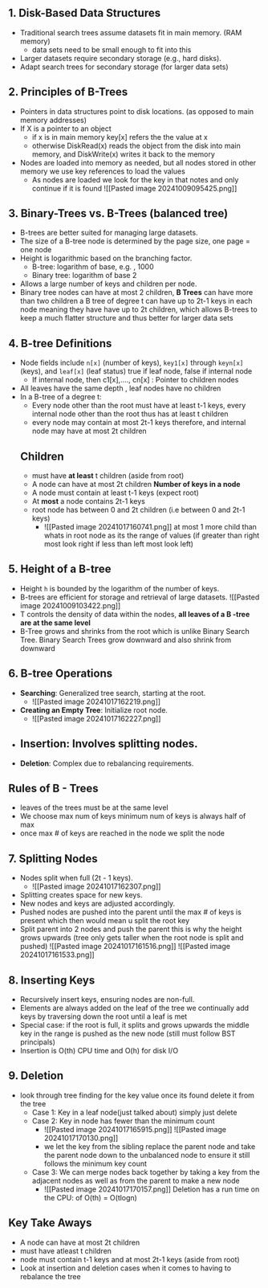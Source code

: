 ## 1. Disk-Based Data Structures
- Traditional search trees assume datasets fit in main memory. (RAM memory)
	- data sets need to be small enough to fit into this 
- Larger datasets require secondary storage (e.g., hard disks).
- Adapt search trees for secondary storage (for larger data sets)

## 2. Principles of B-Trees
- Pointers in data structures point to disk locations. (as opposed to main memory addresses)
- If X is a pointer to an object 
	- if x is in main memory key[x] refers the the value at x
	- otherwise DiskRead(x) reads the object from the disk into main memory, and DiskWrite(x) writes it back to the memory
- Nodes are loaded into memory as needed, but all nodes stored in other memory we use key references to load the values 
	- As nodes are loaded we look for the key in that notes and only continue if it is found
	![[Pasted image 20241009095425.png]]
	
## 3. Binary-Trees vs. B-Trees (balanced tree) 
- B-trees are better suited for managing large datasets.
- The size of a B-tree node is determined by the page size, one page = one node
- Height is logarithmic based on the branching factor.
	- B-tree: logarithm of base, e.g. , 1000
	- Binary tree: logarithm of base 2 
- Allows a large number of keys and children per node.
- Binary tree nodes can have at most 2 children, **B Trees** can have more than two children a B tree of degree t can have up to 2t-1 keys in each node meaning they have have up to 2t children, which allows B-trees to keep a much flatter structure and thus better for larger data sets 

## 4. B-tree Definitions
- Node fields include `n[x]` (number of keys), `key1[x]` through `keyn[x]` (keys), and `leaf[x]` (leaf status) true if leaf node, false if internal node
	- If internal node, then c1[x],...., cn[x] : Pointer to children nodes
- All leaves have the same depth , leaf nodes have no children
- In a B-tree of a degree t:
	- Every node other than the root must have at least t-1 keys, every internal node other than the root thus has at least t children
	- every node may contain at most 2t-1 keys therefore, and internal node may have at most 2t children
	## **Children**
	- must have **at least** t children (aside from root)
	- A node can have at most 2t children
  **Number of keys in a node**
	- A node must contain at least t-1 keys (expect root)
	- At **most** a node contains 2t-1 keys
	- root  node has between 0 and 2t children (i.e between 0 and 2t-1 keys)
		- ![[Pasted image 20241017160741.png]] at most 1 more child than whats in root node as its the range of values (if greater than right most look right if less than left most look left)
## 5. Height of a B-tree
- Height `h` is bounded by the logarithm of the number of keys.
- B-trees are efficient for storage and retrieval of large datasets.
![[Pasted image 20241009103422.png]]
- T controls the density of data within the nodes, **all leaves of a B -tree are at the same level**
- B-Tree grows and shrinks from the root which is unlike Binary Search Tree. Binary Search Trees grow downward and also shrink from downward
## 6. B-tree Operations
- **Searching**: Generalized tree search, starting at the root.
	- ![[Pasted image 20241017162219.png]]
- **Creating an Empty Tree**: Initialize root node.
	- ![[Pasted image 20241017162227.png]]
- **Insertion**: Involves splitting nodes.
	- 
- **Deletion**: Complex due to rebalancing requirements.

## Rules of B - Trees
- leaves of the trees must be at the same level 
- We choose max num of keys minimum num of keys is always half of max
- once max # of keys are reached in the node we split the node 
## 7. Splitting Nodes
- Nodes split when full (2t - 1 keys).
	- ![[Pasted image 20241017162307.png]]
- Splitting creates space for new keys.
- New nodes and keys are adjusted accordingly.
- Pushed nodes are pushed into the parent until the max # of keys is present which then would mean u split the root key 
- Split parent into 2 nodes and push the parent this is why the height grows upwards (tree only gets taller when the root node is split and pushed)
![[Pasted image 20241017161516.png]]
![[Pasted image 20241017161533.png]]

## 8. Inserting Keys
- Recursively insert keys, ensuring nodes are non-full.
- Elements are always added on the leaf of the tree we continually add keys by traversing down the root until a leaf is met
- Special case: if the root is full, it splits and grows upwards the middle key in the range is pushed as the new node (still must follow BST principals)
- Insertion is O(th) CPU time and O(h) for disk I/O

## 9. Deletion
- look through tree finding for the key value once its found delete it from the tree
	- Case 1: Key in a leaf node(just talked about) simply just delete
	- Case 2: Key in node has fewer than the minimum count
		- ![[Pasted image 20241017165915.png]] ![[Pasted image 20241017170130.png]]
		- we let the key from the sibling replace the parent node and take the parent node down to the unbalanced node to ensure it still follows the minimum key count
	- Case 3: We can merge nodes back together by taking a key from the adjacent nodes as well as from the parent to make a new node
		- ![[Pasted image 20241017170157.png]]
Deletion has a run time on the CPU: of O(th) = O(tlogn)

## Key Take Aways
- A node can have at most 2t children
- must have atleast t children
- node must contain t-1 keys and at most 2t-1 keys (aside from root)
- Look at insertion and deletion cases when it comes to having to rebalance the tree


